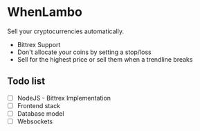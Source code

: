 # WhenLambo

Sell your cryptocurrencies automatically.

* Bittrex Support
* Don't allocate your coins by setting a stop/loss
* Sell for the highest price or sell them when a trendline breaks

## Todo list

- [ ] NodeJS - Bittrex Implementation
- [ ] Frontend stack
- [ ] Database model
- [ ] Websockets